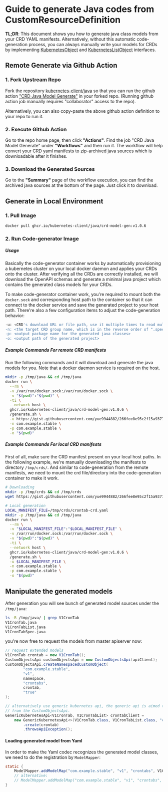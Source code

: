 # Guide to generate Java codes from CustomResourceDefinition

__TL;DR__: This document shows you how to generate java class models from your CRD YAML manifests.
Alternatively, without this automatic code-generation process, you can always manually write your 
models for CRDs by implementing [KubernetesObject](https://github.com/kubernetes-client/java/blob/master/kubernetes/src/main/java/io/kubernetes/client/common/KubernetesObject.java) 
and [KubernetesListObject](https://github.com/kubernetes-client/java/blob/master/kubernetes/src/main/java/io/kubernetes/client/common/KubernetesListObject.java) interfaces.

## Remote Generate via Github Action

### 1. Fork Upstream Repo

Fork the repository [kubernetes-client/java](https://github.com/kubernetes-client/java)
so that you can run the github action ["CRD Java Model Generate"](./.github/workflows/generate-crd.yml)
in your forked repo. (Running github action job manually requires "collaborator" access to the repo).

Alternatively, you can also copy-paste the above github action definition to your repo to run it.

### 2. Execute Github Action

Go to the repo home page, then click __"Actions"__. Find the job "CRD Java Model Generate"
under __"Workflows"__ and then run it. The workflow will help convert your CRD yaml manifests to
zip-archived java sources which is downloadable after it finishes.

### 3. Download the Generated Sources

Go to the __"Summary"__ page of the workflow execution, you can find the archived java sources at
the bottom of the page. Just click it to download.

## Generate in Local Environment

### 1. Pull Image

```bash
docker pull ghcr.io/kubernetes-client/java/crd-model-gen:v1.0.6
```

### 2. Run Code-generator Image

##### Usage

Basically the code-generator container works by automatically provisioning a kubernetes cluster on
your local docker daemon and applies your CRDs onto the cluster. After verifying all the CRDs are
correctly installed, we will download the OpenAPI schemas and generate a minimal java project which 
contains the generated class models for your CRDs.

To make code-generator container work, you're required to mount both the `docker.sock` and corresponding 
host path to the container so that it can connect to the docker service and save the generated project
to your host path. There're also a few configuration items to adjust the code-generation behavior: 

```bash
-u: <CRD's download URL or file path, use it multiple times to read multiple CRDs>
-n: <the target CRD group name, which is in the reverse order of ".spec.group">
-p: <output package name for the generated java classes>
-o: <output path of the generated project>
```

##### Example Commands For remote CRD manifests

Run the following commands and it will download and generate the java models for you. Note that 
a docker daemon service is required on the host.

```bash
mkdir -p /tmp/java && cd /tmp/java
docker run \
  --rm \
  -v /var/run/docker.sock:/var/run/docker.sock \
  -v "$(pwd)":"$(pwd)" \
  -ti \
  --network host \
  ghcr.io/kubernetes-client/java/crd-model-gen:v1.0.6 \
  /generate.sh \
  -u https://gist.githubusercontent.com/yue9944882/266fee8e95c2f15a93778263633e72ed/raw/be12c13379eeed13d2532cb65da61fffb19ee3e7/crontab-crd.yaml \
  -n com.example.stable \
  -p com.example.stable \
  -o "$(pwd)"
```


##### Example Commands For local CRD manifests

First of all, make sure the CRD manifest present on your local host paths. In the following example, 
we're manually downloading the manifests to directory `/tmp/crds/`. And similar to code-generation 
from the remote manifests, we need to mount the crd file/directory into the code-generation container 
to make it work.

```bash
# Downloading 
mkdir -p /tmp/crds && cd /tmp/crds
wget https://gist.githubusercontent.com/yue9944882/266fee8e95c2f15a93778263633e72ed/raw/be12c13379eeed13d2532cb65da61fffb19ee3e7/crontab-crd.yaml

# Local generation
LOCAL_MANIFEST_FILE=/tmp/crds/crontab-crd.yaml
mkdir -p /tmp/java && cd /tmp/java
docker run \
  --rm \
  -v "$LOCAL_MANIFEST_FILE":"$LOCAL_MANIFEST_FILE" \
  -v /var/run/docker.sock:/var/run/docker.sock \
  -v "$(pwd)":"$(pwd)" \
  -ti \
  --network host \
  ghcr.io/kubernetes-client/java/crd-model-gen:v1.0.6 \
  /generate.sh \
  -u $LOCAL_MANIFEST_FILE \
  -n com.example.stable \
  -p com.example.stable \
  -o "$(pwd)"
```


## Manipulate the generated models

After generation you will see bunch of generated model sources under the `/tmp/java`: 

```bash
ls -R /tmp/java/ | grep V1CronTab
V1CronTab.java
V1CronTabList.java
V1CronTabSpec.java
```

you're now free to request the models from master apiserver now:

```java
// request extended models
V1CronTab crontab = new V1CronTab();
CustomObjectsApi customObjectsApi = new CustomObjectsApi(apiClient);
customObjectsApi.createNamespacedCustomObject(
        "com.example.stable",
        "v1",
        namespace,
        "crontabs",
        crontab,
        "true"
);

// alternatively use generic kubernetes api, the generic api is aimed to address the drawbacks
// from the CustomObjectsApi.
GenericKubernetesApi<V1CronTab, V1CronTabList> crontabClient =
    new GenericKubernetesApi<>(V1CronTab.class, V1CronTabList.class, "com.example.stable", "v1", "crontabs", apiClient)
        .create(crontab)
        .throwsApiException();
```

#### Loading generated model from Yaml

In order to make the Yaml codec recognizes the generated model classes, we need to do the registration
by `ModelMapper`:

```java
static {
    ModelMapper.addModelMap("com.example.stable", "v1", "crontabs", V1CronTab.class);
    // alternative:
    // ModelMapper.addModelMap("com.example.stable", "v1", "crontabs", V1CronTab.class, V1CronTabList.class);
}
```



 
